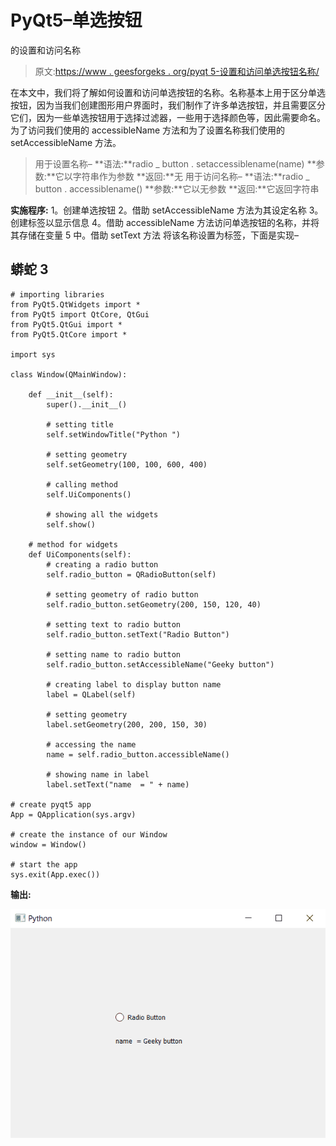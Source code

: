 # PyQt5–单选按钮

的设置和访问名称

> 原文:[https://www . geesforgeks . org/pyqt 5-设置和访问单选按钮名称/](https://www.geeksforgeeks.org/pyqt5-setting-and-accessing-name-of-radio-button/)

在本文中，我们将了解如何设置和访问单选按钮的名称。名称基本上用于区分单选按钮，因为当我们创建图形用户界面时，我们制作了许多单选按钮，并且需要区分它们，因为一些单选按钮用于选择过滤器，一些用于选择颜色等，因此需要命名。
为了访问我们使用的 accessibleName 方法和为了设置名称我们使用的 setAccessibleName 方法。

> 用于设置名称–
> **语法:**radio _ button . setaccessiblename(name)
> **参数:**它以字符串作为参数
> **返回:**无
> 用于访问名称–
> **语法:**radio _ button . accessiblename()
> **参数:**它以无参数
> **返回:**它返回字符串

**实施程序:**
1。创建单选按钮
2。借助 setAccessibleName 方法为其设定名称
3。创建标签以显示信息
4。借助 accessibleName 方法访问单选按钮的名称，并将其存储在变量
5 中。借助 setText 方法
将该名称设置为标签，下面是实现–

## 蟒蛇 3

```
# importing libraries
from PyQt5.QtWidgets import *
from PyQt5 import QtCore, QtGui
from PyQt5.QtGui import *
from PyQt5.QtCore import *

import sys

class Window(QMainWindow):

    def __init__(self):
        super().__init__()

        # setting title
        self.setWindowTitle("Python ")

        # setting geometry
        self.setGeometry(100, 100, 600, 400)

        # calling method
        self.UiComponents()

        # showing all the widgets
        self.show()

    # method for widgets
    def UiComponents(self):
        # creating a radio button
        self.radio_button = QRadioButton(self)

        # setting geometry of radio button
        self.radio_button.setGeometry(200, 150, 120, 40)

        # setting text to radio button
        self.radio_button.setText("Radio Button")

        # setting name to radio button
        self.radio_button.setAccessibleName("Geeky button")

        # creating label to display button name
        label = QLabel(self)

        # setting geometry
        label.setGeometry(200, 200, 150, 30)

        # accessing the name
        name = self.radio_button.accessibleName()

        # showing name in label
        label.setText("name  = " + name)

# create pyqt5 app
App = QApplication(sys.argv)

# create the instance of our Window
window = Window()

# start the app
sys.exit(App.exec())
```

**输出:**

![](img/4bbc7aa449d06113dda9a83f2e1f669e.png)